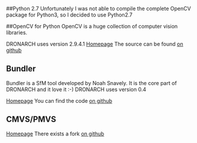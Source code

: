 ##Python 2.7
Unfortunately I was not able to compile the complete OpenCV package for Python3, so I decided to use Python2.7

##OpenCV for Python
OpenCV is a huge collection of computer vision libraries.

DRONARCH uses version 2.9.4.1
[Homepage](http://opencv.org/)
The source can be found [on github](https://github.com/Itseez/opencv)

## Bundler
Bundler is a SfM tool developed by Noah Snavely.
It is the core part of DRONARCH and it love it :-)
DRONARCH uses version 0.4

[Homepage](http://www.cs.cornell.edu/~snavely/bundler/)
You can find the code [on github](https://github.com/snavely/bundler_sfm)

## CMVS/PMVS

[Homepage](http://www.di.ens.fr/cmvs/)
There exists a fork [on github](https://github.com/pmoulon/CMVS-PMVS)

